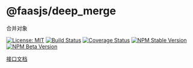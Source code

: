 # @faasjs/deep_merge

合并对象

[![License: MIT](https://img.shields.io/npm/l/@faasjs/deep_merge.svg)](https://github.com/faasjs/deep_merge/blob/master/LICENSE)
[![Build Status](https://img.shields.io/travis/com/faasjs/deep_merge.svg)](https://travis-ci.com/faasjs/deep_merge)
[![Coverage Status](https://img.shields.io/codecov/c/github/faasjs/deep_merge.svg)](https://codecov.io/gh/faasjs/deep_merge)
[![NPM Stable Version](https://img.shields.io/npm/v/@faasjs/deep_merge/stable.svg)](https://www.npmjs.com/package/@faasjs/deep_merge)
[![NPM Beta Version](https://img.shields.io/npm/v/@faasjs/deep_merge/beta.svg)](https://www.npmjs.com/package/@faasjs/deep_merge)

[接口文档](https://github.com/faasjs/deep_merge/blob/master/API.md)
